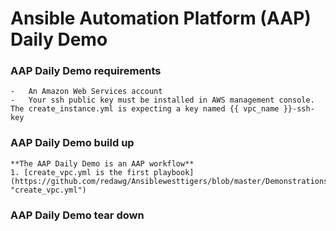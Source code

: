 # Ansible Automation Platform (AAP) Daily Demo
### AAP Daily Demo requirements  
    -   An Amazon Web Services account
    -   Your ssh public key must be installed in AWS management console.  The create_instance.yml is expecting a key named {{ vpc_name }}-ssh-key
### AAP Daily Demo build up
    **The AAP Daily Demo is an AAP workflow**  
    1. [create_vpc.yml is the first playbook](https://github.com/redawg/Ansiblewesttigers/blob/master/Demonstrations/AAP_daily_demo/create_vpc.yml "create_vpc.yml")  
### AAP Daily Demo tear down  
